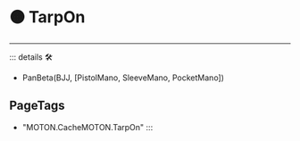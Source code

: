 # 🟠 <motor>TarpOn</motor>

---

<!-- =================================================== -->
<!-- =================================================== -->
<!-- =================================================== -->
<!-- =================================================== -->
<!-- =================================================== -->
::: details 🛠

- PanBeta(BJJ, [PistolMano, SleeveMano, PocketMano])

<h2>PageTags</h2>

- "MOTON.CacheMOTON.TarpOn"
:::
